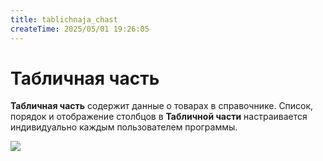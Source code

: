 ```yaml
---
title: tablichnaja_chast
createTime: 2025/05/01 19:26:05
---
```

# Табличная часть

**Табличная часть** содержит данные о товарах в справочнике. Список, порядок и отображение столбцов в **Табличной части** настраивается индивидуально каждым пользователем программы.

![](Aspose.Words.83ab1c44-6b28-430a-a5f2-4d9e6ba1abd4.879.png)